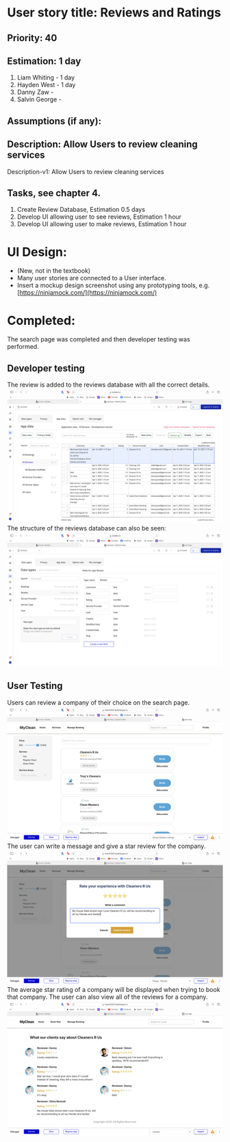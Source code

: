 # User story title: Reviews and Ratings

## Priority: 40

## Estimation: 1 day

1. Liam Whiting -  1 day
2. Hayden West - 1 day
3. Danny Zaw - 
4. Salvin George - 

## Assumptions (if any):

## Description: Allow Users to review cleaning services

Description-v1: Allow Users to review cleaning services

## Tasks, see chapter 4.

1. Create Review Database, Estimation 0.5 days
2. Develop UI allowing user to see reviews, Estimation 1 hour
3. Develop UI allowing user to make reviews, Estimation 1 hour


# UI Design:
* (New, not in the textbook) 
* Many user stories are connected to a User interface.
* Insert a mockup design screenshot using any prototyping tools, e.g. [https://ninjamock.com/](https://ninjamock.com/)

# Completed:
The search page was completed and then developer testing was performed.

## Developer testing
The review is added to the reviews database with all the correct details.  
![Reviews database](../Images/09_Reviews/04_database_write.png)   
The structure of the reviews database can also be seen:  
![Reviews database structure](../Images/09_Reviews/05_reviews_datatype.png) 

## User Testing
Users can review a company of their choice on the search page.  
![Search page](../Images/09_Reviews/01_view_service_providers.png)  
The user can write a message and give a star review for the company.  
![Review](../Images/09_Reviews/02_submit_review.png)  
The average star rating of a company will be displayed when trying to book that company.
The user can also view all of the reviews for a company.   
![View all reviews](../Images/09_Reviews/03_all_reviews.png)  

